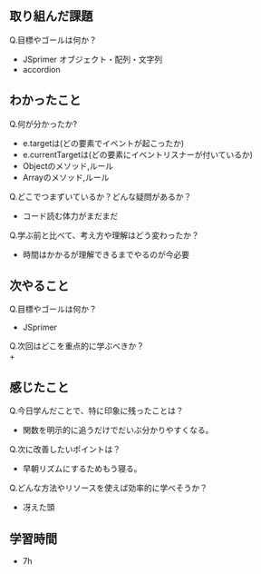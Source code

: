 
## 取り組んだ課題
Q.目標やゴールは何か？  
+ JSprimer オブジェクト・配列・文字列
+ accordion


## わかったこと
Q.何が分かったか?  
+ e.targetは(どの要素でイベントが起こったか)
+ e.currentTargetは(どの要素にイベントリスナーが付いているか)
+ Objectのメソッド,ルール
+ Arrayのメソッド,ルール


Q.どこでつまずいているか？どんな疑問があるか？
+ コード読む体力がまだまだ


Q.学ぶ前と比べて、考え方や理解はどう変わったか？
+ 時間はかかるが理解できるまでやるのが今必要


## 次やること
Q.目標やゴールは何か？  
+ JSprimer


Q.次回はどこを重点的に学ぶべきか？  
+ 


## 感じたこと
Q.今日学んだことで、特に印象に残ったことは？  
+ 関数を明示的に追うだけでだいぶ分かりやすくなる。


Q.次に改善したいポイントは？  
+ 早朝リズムにするためもう寝る。


Q.どんな方法やリソースを使えば効率的に学べそうか？
+ 冴えた頭


## 学習時間
+ 7h
